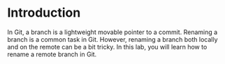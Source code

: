 # Introduction

In Git, a branch is a lightweight movable pointer to a commit. Renaming a branch is a common task in Git. However, renaming a branch both locally and on the remote can be a bit tricky. In this lab, you will learn how to rename a remote branch in Git.

